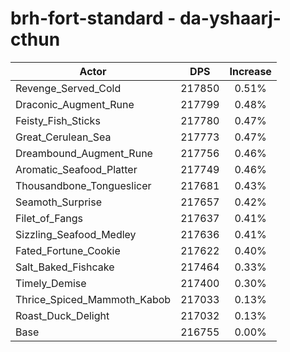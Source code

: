 # brh-fort-standard - da-yshaarj-cthun
| Actor | DPS | Increase |
|---|:---:|:---:|
|Revenge_Served_Cold|217850|0.51%|
|Draconic_Augment_Rune|217799|0.48%|
|Feisty_Fish_Sticks|217780|0.47%|
|Great_Cerulean_Sea|217773|0.47%|
|Dreambound_Augment_Rune|217756|0.46%|
|Aromatic_Seafood_Platter|217749|0.46%|
|Thousandbone_Tongueslicer|217681|0.43%|
|Seamoth_Surprise|217657|0.42%|
|Filet_of_Fangs|217637|0.41%|
|Sizzling_Seafood_Medley|217636|0.41%|
|Fated_Fortune_Cookie|217622|0.40%|
|Salt_Baked_Fishcake|217464|0.33%|
|Timely_Demise|217400|0.30%|
|Thrice_Spiced_Mammoth_Kabob|217033|0.13%|
|Roast_Duck_Delight|217032|0.13%|
|Base|216755|0.00%|
